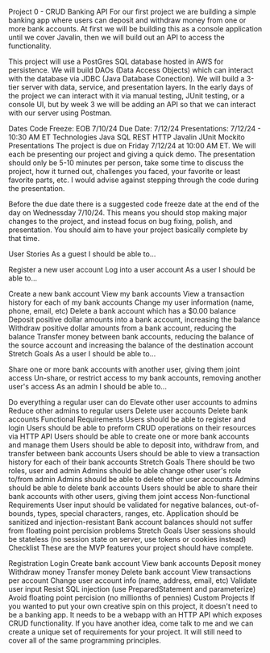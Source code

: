 Project 0 - CRUD Banking API
For our first project we are building a simple banking app where users can deposit and withdraw money from one or more bank accounts. At first we will be building this as a console application until we cover Javalin, then we will build out an API to access the functionality.

This project will use a PostGres SQL database hosted in AWS for persistence. We will build DAOs (Data Access Objects) which can interact with the database via JDBC (Java Database Conection). We will build a 3-tier server with data, service, and presentation layers. In the early days of the project we can interact with it via manual testing, JUnit testing, or a console UI, but by week 3 we will be adding an API so that we can interact with our server using Postman.

Dates
Code Freeze: EOB 7/10/24
Due Date: 7/12/24
Presentations: 7/12/24 - 10:30 AM ET
Technologies
Java
SQL
REST
HTTP
Javalin
JUnit
Mockito
Presentations
The project is due on Friday 7/12/24 at 10:00 AM ET. We will each be presenting our project and giving a quick demo. The presentation should only be 5-10 minutes per person, take some time to discuss the project, how it turned out, challenges you faced, your favorite or least favorite parts, etc. I would advise against stepping through the code during the presentation.

Before the due date there is a suggested code freeze date at the end of the day on Wednessday 7/10/24. This means you should stop making major changes to the project, and instead focus on bug fixing, polish, and presentation. You should aim to have your project basically complete by that time.

User Stories
As a guest I should be able to...

Register a new user account
Log into a user account
As a user I should be able to...

Create a new bank account
View my bank accounts
View a transaction history for each of my bank accounts
Change my user information (name, phone, email, etc)
Delete a bank account which has a $0.00 balance
Deposit positive dollar amounts into a bank account, increasing the balance
Withdraw positive dollar amounts from a bank account, reducing the balance
Transfer money between bank accounts, reducing the balance of the source account and increasing the balance of the destination account
Stretch Goals
As a user I should be able to...

Share one or more bank accounts with another user, giving them joint access
Un-share, or restrict access to my bank accounts, removing another user's access
As an admin I should be able to...

Do everything a regular user can do
Elevate other user accounts to admins
Reduce other admins to regular users
Delete user accounts
Delete bank accounts
Functional Requirements
Users should be able to register and login
Users should be able to preform CRUD operations on their resources via HTTP API
Users should be able to create one or more bank accounts and manage them
Users should be able to deposit into, withdraw from, and transfer between bank accounts
Users should be able to view a transaction history for each of their bank accounts
Stretch Goals
There should be two roles, user and admin
Admins should be able change other user's role to/from admin
Admins should be able to delete other user accounts
Admins should be able to delete bank accounts
Users should be able to share their bank accounts with other users, giving them joint access
Non-functional Requirements
User input should be validated for negative balances, out-of-bounds, types, special characters, ranges, etc.
Application should be sanitized and injection-resistant
Bank account balances should not suffer from floating point percision problems
Stretch Goals
User sessions should be stateless (no session state on server, use tokens or cookies instead)
Checklist
These are the MVP features your project should have complete.

Registration
Login
Create bank account
View bank accounts
Deposit money
Withdraw money
Transfer money
Delete bank account
View transactions per account
Change user account info (name, address, email, etc)
Validate user input
Resist SQL injection (use PreparedStatement and parameterize)
Avoid floating point percision (no millionths of pennies)
Custom Projects
If you wanted to put your own creative spin on this project, it doesn't need to be a banking app. It needs to be a webapp with an HTTP API which exposes CRUD functionality. If you have another idea, come talk to me and we can create a unique set of requirements for your project. It will still need to cover all of the same programming principles.

